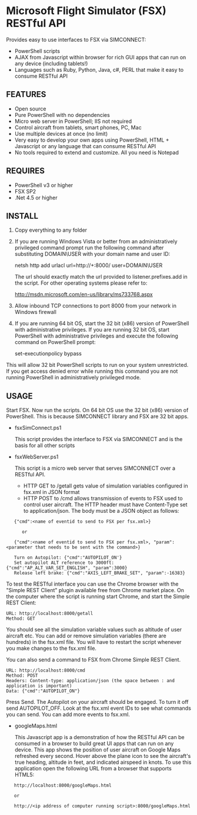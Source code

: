 Microsoft Flight Simulator (FSX) RESTful API
============================================

Provides easy to use interfaces to FSX via SIMCONNECT:

* PowerShell scripts
* AJAX from Javascript within browser for rich GUI apps that can run on any device (including tablets!)
* Languages such as Ruby, Python, Java, c#, PERL that make it easy to consume RESTful API

FEATURES
--------
* Open source
* Pure PowerShell with no dependencies
* Micro web server in PowerShell; IIS not required
* Control aircraft from tablets, smart phones, PC, Mac
* Use multiple devices at once (no limit)
* Very easy to develop your own apps using PowerShell, HTML + Javascript or any language that can consume RESTful API
* No tools required to extend and customize. All you need is Notepad

REQUIRES
--------
* PowerShell v3 or higher
* FSX SP2
* .Net 4.5 or higher

INSTALL
-------

1. Copy everything to any folder

2. If you are running Windows Vista or better from an administratively privileged command prompt run the following command after substituting DOMAIN\USER with your domain name and user ID:
   
   netsh http add urlacl url=http://+:8000/ user=DOMAIN\USER
   
   The url should exactly match the url provided to listener.prefixes.add in the script. For other operating systems please refer to:
   
   http://msdn.microsoft.com/en-us/library/ms733768.aspx
    
3. Allow inbound TCP connections to port 8000 from your network in Windows firewall

4. If you are running 64 bit OS, start the 32 bit (x86) version of PowerShell with administrative privileges. If you are running 32 bit OS, start PowerShell with administrative privileges and execute the following command on PowerShell prompt:
    
   set-executionpolicy bypass
    
  This will allow 32 bit PowerShell scripts to run on your system unrestricted. If you get access denied error    while running this command you are not running PowerShell in administratively privileged mode.

USAGE
-----
Start FSX. Now run the scripts. On 64 bit OS use the 32 bit (x86) version of PowerShell. This is because SIMCONNECT library and FSX are 32 bit apps.

* fsxSimConnect.ps1

   This script provides the interface to FSX via SIMCONNECT and is the basis for all other scripts
    
* fsxWebServer.ps1

   This script is a micro web server that serves SIMCONNECT over a RESTful API.
   * HTTP GET to /getall gets value of simulation variables configured in fsx.xml in JSON format
   * HTTP POST to /cmd allows transmission of events to FSX used to control user aircraft. The HTTP header must have Content-Type set to application/json. The body must be a JSON object as follows:

```
   {"cmd":<name of eventid to send to FSX per fsx.xml>}

      or

   {"cmd":<name of eventid to send to FSX per fsx.xml>, "param":<parameter that needs to be sent with the command>}

   Turn on Autopilot: {"cmd":"AUTOPILOT_ON'}
   Set autopilot ALT reference to 3000ft:  {"cmd":"AP_ALT_VAR_SET_ENGLISH", "param":3000}
   Release left brake: {"cmd":"AXIS_LEFT_BRAKE_SET", "param":-16383}
```

To test the RESTful interface you can use the Chrome browser with the "Simple REST Client" plugin available free from Chrome market place. On the computer where the script is running start Chrome, and start the Simple REST Client:
    
    URL: http://localhost:8000/getall
    Method: GET

You should see all the simulation variable values such as altitude of user aircraft etc. You can add or remove simulation variables (there are hundreds) in the fsx.xml file. You will have to restart the script whenever you make changes to the fsx.xml file.

You can also send a command to FSX from Chrome Simple REST Client.

    URL: http://localhost:8000/cmd
    Method: POST
    Headers: Content-type: application/json (the space between : and application is important)
    Data: {"cmd":"AUTOPILOT_ON"}

Press Send. The Autopilot on your aircraft should be engaged. To turn it off send AUTOPILOT_OFF. Look at the fsx.xml event IDs to see what commands you can send. You can add more events to fsx.xml.

* googleMaps.html
   
   This Javascript app is a demonstration of how the RESTful API can be consumed in a browser to build great UI apps that can run on any device. This app shows the position of user aircraft on Google Maps refreshed every second. Hover above the plane icon to see the aircraft's true heading, altitude in feet, and indicated airspeed in knots. To use this application open the following URL from a browser that supports HTML5:

```   
   http://localhost:8000/googleMaps.html

   or
   
   http://<ip address of computer running script>:8000/googleMaps.html
```
